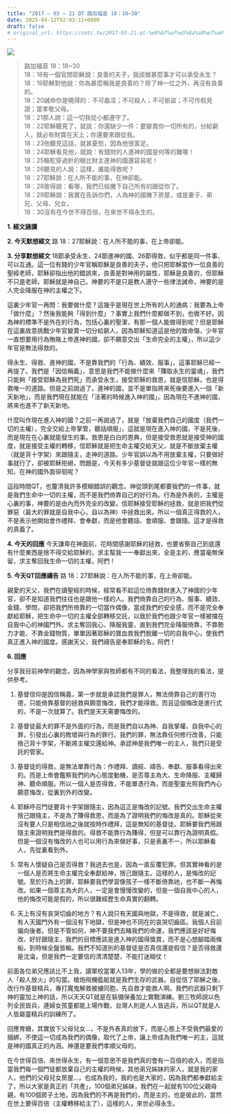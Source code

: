 ```yaml
---
title: "2017 – 03 – 21 QT 路加福音 18：18~30"
date: 2025-04-12T02:03:11+0800
draft: false
# original_url: https://cmtc.tw/2017-03-21-qt-%e8%b7%af%e5%8a%a0%e7%a6%8f%e9%9f%b3-18%ef%bc%9a1830
---
```


![](/images/qt.jpg)
> 路加福音 18：18\~30  
> 18：18有一個官問耶穌說：良善的夫子，我該做甚麼事才可以承受永生？  
> 18：19耶穌對他說：你為甚麼稱我是良善的？除了神一位之外，再沒有良善的。  
> 18：20誡命你是曉得的：不可姦淫；不可殺人；不可偷盜；不可作假見證；當孝敬父母。  
> 18：21那人說：這一切我從小都遵守了。  
> 18：22耶穌聽見了，就說：你還缺少一件：要變賣你一切所有的，分給窮人，就必有財寶在天上；你還要來跟從我。  
> 18：23他聽見這話，就甚憂愁，因為他很富足。  
> 18：24耶穌看見他，就說：有錢財的人進神的國是何等的難哪！  
> 18：25駱駝穿過針的眼比財主進神的國還容易呢！  
> 18：26聽見的人說：這樣，誰能得救呢？  
> 18：27耶穌說：在人所不能的事，在神卻能。  
> 18：28彼得說：看哪，我們已經撇下自己所有的跟從你了。  
> 18：29耶穌說：我實在告訴你們，人為神的國撇下房屋，或是妻子、弟兄、父母、兒女，  
> 18：30沒有在今世不得百倍，在來世不得永生的。

**1.  經文誦讀**

**2.  今天默想經文**
路 18：27耶穌說：在人所不能的事，在上帝卻能。

**3. 分享默想經文**
18節承受永生、24節進神的國、26節得救，似乎都是同一件事、可以互通。這一位有錢的少年官稱耶穌是良善的夫子，他只把耶穌當作一位良善的聖經老師，耶穌卻指出他的錯誤來，良善是對神用的屬性，耶穌是良善的，但耶穌不只是老師，耶穌就是神自己。神要的不是只是教人遵守一些律法誡命，神要的是人完全降服在神的主權之下。

這裏少年官一再問：我要做什麼？這幾乎是現在世上所有的人的通病：我要為上帝「做什麼」？然後我能夠「得到什麼」？事實上我們什麼都做不到，也做不好。因為神的標準不是外在的行為，包括心裏的聖潔，有那一個人能做得到呢？但是耶穌在這裏故意挑戰少年官變賣一切分給窮人，因為耶穌知道這是他的致命傷，少年官一直想要用行為賄賂上帝進神的國，卻不願意交出「生命完全的主權」，所以這少年官是無法得救的。

得永生、得救、進神的國，不是靠我們的「行為、績效、服事」，這事耶穌已經一再提了。我們是「因信稱義」，意思是我們不能做什麼來「賺取永生的靈魂」，我們只能夠「接受耶穌為我們死」而承受永生，接受耶穌的救恩，就是信耶穌，也是得救唯一的道路。但是之前說過了，進神的國，並不是單指將來死後要進入一個「新天新地」，而是我們現在就能在「活著的時候進入神的國」。因為現在不進神的國，將來也進不了新天新地。

什麼叫作現在進入神的國？之前一再說過了，就是「放棄我們自己的國度（我們一切的主權），完全交給上帝掌管，聽話順服」，這就是現在進入神的國，不是死後，而是現在在心裏就能發生的事。救恩是白白的恩典，但是接受救恩就是接受神的國度，就是接受主權的轉移，信耶穌就是把生命主權交給天父，就是不斷放棄主權（就是背十字架）來跟隨主，走神的道路。少年官誤以為不用放棄主權，只要做好事就行了，卻被耶穌拒絕，問題是，今天有多少基督徒就跟這位少年官一樣的無知，在神的國外面徘徊呢？

這段時間QT，也釐清我許多模糊錯誤的觀念。神從頭到尾都要我們的一件事，就是我們生命中一切的主權，而不是我們倚靠自己的好行為。行為是外表的，主權是心裏的事，神要的是由內而外完全的改變。信耶穌接受耶穌的拯救，就是把我們從罪惡（最大的罪就是自我中心，自以為神）中拯救出來。所以一個真正得救的人，不是表示他開始會作禮拜、會奉獻，而是他會聽話、會順服、會跟隨。這才是得救的真義了。

**4. 今天的回應**
今天謙卑在神面前，花時間感謝耶穌的拯救，也要省察自己到底還有什麼東西是捨不得交給耶穌的，求主幫我一一奉獻出來，全是主的，應當毫無保留，求主奪回我生命一切的主權，阿們！

**5. 今天QT回應禱告**
路 18：27耶穌說：在人所不能的事，在上帝卻能。

親愛的天父，我們在讀聖經的時候，經常看不起這位倚靠錢財進入了神國的少年官，卻不是知道我們往往也是跟他一樣的人。我們倚靠自己的行為、服事、績效、金錢、學問，卻把我們所倚靠的一切當作偶像，當成我們的安全感，而不是完全奉獻給耶穌，把生命中一切的主權全部轉移交託，以致於我們也跟少年官一樣被擋在自我中心的神國門外。求主奪回我心、降服我靈，直到我們完全降服倚靠，不靠勢力才能、不靠金錢物質，單單因著耶穌的寶血救我們脫離一切的自我中心，使我們真正進入神的國度。感謝天父，我們禱告是奉耶穌的名，阿們！

**6. 回應**
  
分享我目前神學的觀念，因為神學家與牧師都有不同的看法，我整理我的看法，提供參考。

1. 基督信仰是因信稱義，第一步就是承認我們是罪人，無法倚靠自己的善行功德，只能倚靠基督的拯救與願意悔改，我們才能得救。而且這個悔改是進行式的，不是一次就算了。我們是天天需要悔改的。

2. 基督徒最大的罪不是外面的行為，而是我們自以為神、自我掌權、自我中心的罪，引發出心裏的敗壞與行為的罪行。我們的罪，無法靠任何修行改善，只能捨己背十字架，不斷將主權交還給神。承認神是我們唯一的主人，我們只是受託的管家。

3. 基督徒的得救，是無法單靠行為：作禮拜、讀經、禱告、奉獻、服事看得出來的。而是上帝會鑑察我們的內心態度動機，是否尊主為大、生命降服、主權歸神、聽命順服。所以一個人是否得救，不能單憑行為，而是聖靈光照我們內心願意悔改，從裏到外的改變。

4. 耶穌呼召門徒要背十字架跟隨主，因為這正是悔改的記號。我們交出生命主權捨己跟隨主，不是為了賺得救恩，而是為了證明我們的悔改是真的。耶穌從來沒有要人只是相信祂之後就按時作禮拜，這是無知的基督徒。耶穌要我們用跟隨主來證明我們是得救的。得救不能靠行為賺得，但是可以靠行為證明真假。但是一個沒有悔改的人也可以用行為來做好事，只是表裏不一，所以耶穌看人，先從裏看到外。

5. 常有人懷疑自己是否得救？我過去也是，因為一直反覆犯罪。但其實神看的是一個人是否將生命主權完全奉獻給神，捨己跟隨主。這樣的人，是悔改的記號。至於行為上的罪，耶穌要我們學習像孩子一樣不斷倚靠祂，也不斷一再悔改。如果一個尊主為大的人，一定是會慢慢改變的，但是一個自我中心的人，他的悔改可能是假的，所以很難經歷生命真實的翻轉。

6. 天上有沒有哀哭切齒的地方？有人說只有天國與地獄，不是得救，就是滅亡，有人天國門外有一個沒有下地獄，但是神也不同在的哀哭切齒區。我個人目前偏向後者。但是不管如何，神不要我們去睹我們的命運，我們應該是好好悔改、好好跟隨主，我們的目標應該是進入神的國得獎賞，而不是心想腳踏兩條船，到時候全盤皆輸。我們不知道別的基督徒是否真信還是假信？是否得救還是沈淪，但是我們一定要信的清清楚楚，不能打迷糊仗！

前面各位弟兄應該比不上我，讀軍校當軍人13年，學的做的全都是要想辦法對敵人「殺人放火」的勾當。槍炮飛機艦艇就是我們生存的武器。自從信了耶穌之後，改行作基督精兵，專打魔鬼解救被擄同胞，先自救才能救人啊。我們的武器只剩下神的靈加上神的話，所以天天QT就是在裝備保養加上實戰演練。劉三牧師說以色列全民皆兵，連婦女孩童都能上場作戰，台灣人則是人人皆逃兵，所以QT就是人人皆屬靈精兵的訓練所了。

回應育姍，其實放下父母兒女…，不是外表真的放下，而是心態上不受我們最愛的捆綁，不使這一切成為我們的偶像，取代了上帝，讓上帝成為我們唯一的主，這就是神的國真正的內涵。神還是要我們孝順父母的。

在今世得百倍、來世得永生，有一個意思不是我們真的會有一百倍的收入，而是指當我們每一個門徒都放棄自己的主權的時候，其他弟兄姊妹的家人，就是我的家人，他們的父母兒女房屋…，也成為我的，我的也是大家的，因為我們都奉獻給主了，所以大家是真正的「共產」，100個弟兄姊妹，我們在一起就有100位父親母親，有100個房子土地，因為我們的不再是我們的，而是主的，也是彼此的，當然在世上要得百倍（主權轉移給主了），這樣的人，來世必得永生。
